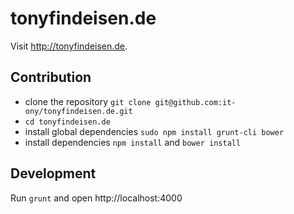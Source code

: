 tonyfindeisen.de
================

Visit http://tonyfindeisen.de.

Contribution
---

* clone the repository `git clone git@github.com:it-ony/tonyfindeisen.de.git`
* `cd tonyfindeisen.de`
* install global dependencies `sudo npm install grunt-cli bower`
* install dependencies `npm install` and `bower install`

Development
---

Run `grunt` and open http://localhost:4000
